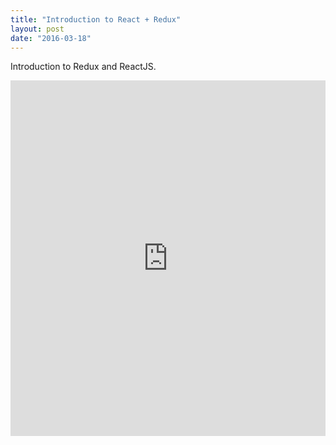 ```yaml
---
title: "Introduction to React + Redux"
layout: post
date: "2016-03-18"
---
```


Introduction to Redux and ReactJS.

<!--more-->

<iframe src="https://docs.google.com/presentation/d/1oZEPuuzUnVojlEMGpDoxONzMaLHnQ8CoR-MJKo62nfw/embed?start=false&loop=false&delayms=3000" frameborder="0" width="100%" height="569" allowfullscreen="true" mozallowfullscreen="true" webkitallowfullscreen="true"></iframe>
